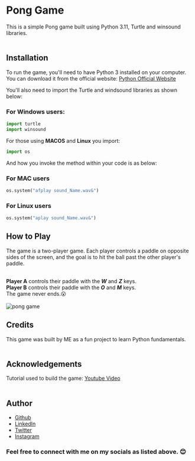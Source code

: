 # Pong Game

This is a simple Pong game built using Python 3.11, Turtle and winsound libraries. <br><br>

## Installation<br>
To run the game, you'll need to have Python 3 installed on your computer. You can download it from the official website: [Python Official Website](https://www.python.org/downloads/)<br>

You'll also need to import the Turtle and windsound libraries as shown below:<br>

### For Windows users:
```python
import turtle
import winsound
```
For those using **MACOS** and **Linux** you import:

```python
import os
```
And how you invoke the method within your code is as below:

### For MAC users
```python
os.system("afplay sound_Name.wav&")
```

### For Linux users
```python
os.system("aplay sound_Name.wav&")
```

## How to Play<br>
The game is a two-player game. Each player controls a paddle on opposite sides of the screen, and the goal is to hit the ball past the other player's paddle.<br><br>

**Player A** controls their paddle with the **_W_** and **_Z_** keys.<br>
**Player B** controls their paddle with the **_O_** and **_M_** keys.<br>
The game never ends.😮<br><br>
![pong game](https://user-images.githubusercontent.com/31986394/235089930-b10e8bc0-ff38-45e0-b5ea-63236497d235.gif)

## Credits<br>
This game was built by ME as a fun project to learn Python fundamentals.<br><br>

## Acknowledgements<br>
Tutorial used to build the game: [Youtube Video](https://www.youtube.com/watch?v=XGf2GcyHPhc&t=2096s)<br><br>

## Author
- [Github](https://github.com/Klaus-in-Tech)
- [LinkedIn](https://www.linkedin.com/in/kakoozaallanklaus/)
- [Twitter](https://twitter.com/Klaus_in_Tech)
- [Instagram](https://instagram.com/klaus_allan_?igshid=ZDdkNTZiNTM=)

### Feel free to connect with me on my socials as listed above. 😊

